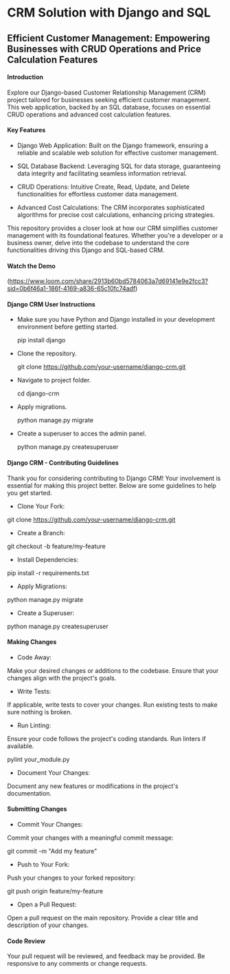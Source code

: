 # CRM Solution with Django and SQL

## Efficient Customer Management: Empowering Businesses with CRUD Operations and Price Calculation Features


#### Introduction
Explore our Django-based Customer Relationship Management (CRM) project tailored for businesses seeking efficient customer management. This web application, backed by an SQL database, focuses on essential CRUD operations and advanced cost calculation features.

#### Key Features

- Django Web Application: Built on the Django framework, ensuring a reliable and scalable web solution for effective customer management.

- SQL Database Backend: Leveraging SQL for data storage, guaranteeing data integrity and facilitating seamless information retrieval.

- CRUD Operations: Intuitive Create, Read, Update, and Delete functionalities for effortless customer data management.

- Advanced Cost Calculations: The CRM incorporates sophisticated algorithms for precise cost calculations, enhancing pricing strategies.

This repository provides a closer look at how our CRM simplifies customer management with its foundational features. Whether you're a developer or a business owner, delve into the codebase to understand the core functionalities driving this Django and SQL-based CRM.


#### Watch the Demo

(https://www.loom.com/share/2913b60bd5784063a7d69141e9e2fcc3?sid=0b6f46a1-186f-4169-a836-65c10fc74adf)


#### Django CRM User Instructions

- Make sure you have Python and Django installed in your development environment before getting started.
  
  pip install django
- Clone the repository.

  git clone https://github.com/your-username/django-crm.git
- Navigate to project folder.

  cd django-crm
- Apply migrations.

  python manage.py migrate
- Create a superuser to acces the admin panel.
  
  python manage.py createsuperuser


#### Django CRM - Contributing Guidelines

Thank you for considering contributing to Django CRM! Your involvement is essential for making this project better. Below are some guidelines to help you get started.

- Clone Your Fork:

git clone https://github.com/your-username/django-crm.git

- Create a Branch:
  
git checkout -b feature/my-feature

- Install Dependencies:

pip install -r requirements.txt


- Apply Migrations:

python manage.py migrate


- Create a Superuser:

python manage.py createsuperuser

#### Making Changes

- Code Away:

Make your desired changes or additions to the codebase. Ensure that your changes align with the project's goals.

- Write Tests:
  
If applicable, write tests to cover your changes. Run existing tests to make sure nothing is broken.

- Run Linting:
  
Ensure your code follows the project's coding standards. Run linters if available.

pylint your_module.py

- Document Your Changes:

Document any new features or modifications in the project's documentation.

#### Submitting Changes

- Commit Your Changes:
  
Commit your changes with a meaningful commit message:

git commit -m "Add my feature"

- Push to Your Fork:

Push your changes to your forked repository:

git push origin feature/my-feature

- Open a Pull Request:

Open a pull request on the main repository. Provide a clear title and description of your changes.

#### Code Review

Your pull request will be reviewed, and feedback may be provided. Be responsive to any comments or change requests.

